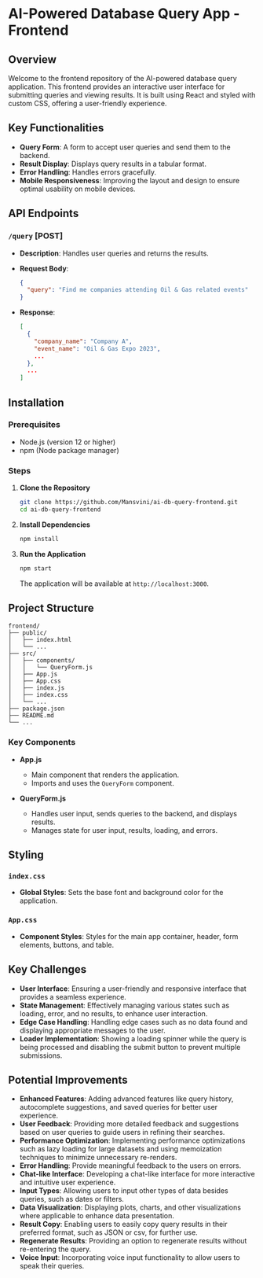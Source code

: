 # AI-Powered Database Query App - Frontend

## Overview

Welcome to the frontend repository of the AI-powered database query application. This frontend provides an interactive user interface for submitting queries and viewing results. It is built using React and styled with custom CSS, offering a user-friendly experience.

## Key Functionalities

- **Query Form**: A form to accept user queries and send them to the backend.
- **Result Display**: Displays query results in a tabular format.
- **Error Handling**: Handles errors gracefully.
- **Mobile Responsiveness**: Improving the layout and design to ensure optimal usability on mobile devices.

## API Endpoints

### `/query` [POST]

- **Description**: Handles user queries and returns the results.
- **Request Body**:

  ```json
  {
    "query": "Find me companies attending Oil & Gas related events"
  }
  ```

- **Response**:

  ```json
  [
    {
      "company_name": "Company A",
      "event_name": "Oil & Gas Expo 2023",
      ...
    },
    ...
  ]
  ```

## Installation

### Prerequisites

- Node.js (version 12 or higher)
- npm (Node package manager)

### Steps

1. **Clone the Repository**

   ```bash
   git clone https://github.com/Mansvini/ai-db-query-frontend.git
   cd ai-db-query-frontend
   ```

2. **Install Dependencies**

   ```bash
   npm install
   ```

3. **Run the Application**

   ```bash
   npm start
   ```

   The application will be available at `http://localhost:3000`.

## Project Structure

```
frontend/
├── public/
│   ├── index.html
│   └── ...
├── src/
│   ├── components/
│   │   └── QueryForm.js
│   ├── App.js
│   ├── App.css
│   ├── index.js
│   ├── index.css
│   └── ...
├── package.json
├── README.md
└── ...
```

### Key Components

- **App.js**
  - Main component that renders the application.
  - Imports and uses the `QueryForm` component.

- **QueryForm.js**
  - Handles user input, sends queries to the backend, and displays results.
  - Manages state for user input, results, loading, and errors.

## Styling

### `index.css`

- **Global Styles**: Sets the base font and background color for the application.

### `App.css`

- **Component Styles**: Styles for the main app container, header, form elements, buttons, and table.

## Key Challenges

- **User Interface**: Ensuring a user-friendly and responsive interface that provides a seamless experience.
- **State Management**: Effectively managing various states such as loading, error, and no results, to enhance user interaction.
- **Edge Case Handling**: Handling edge cases such as no data found and displaying appropriate messages to the user.
- **Loader Implementation**: Showing a loading spinner while the query is being processed and disabling the submit button to prevent multiple submissions.

## Potential Improvements

- **Enhanced Features**: Adding advanced features like query history, autocomplete suggestions, and saved queries for better user experience.
- **User Feedback**: Providing more detailed feedback and suggestions based on user queries to guide users in refining their searches.
- **Performance Optimization**: Implementing performance optimizations such as lazy loading for large datasets and using memoization techniques to minimize unnecessary re-renders.
- **Error Handling**: Provide meaningful feedback to the users on errors.
- **Chat-like Interface**: Developing a chat-like interface for more interactive and intuitive user experience.
- **Input Types**: Allowing users to input other types of data besides queries, such as dates or filters.
- **Data Visualization**: Displaying plots, charts, and other visualizations where applicable to enhance data presentation.
- **Result Copy**: Enabling users to easily copy query results in their preferred format, such as JSON or csv, for further use.
- **Regenerate Results**: Providing an option to regenerate results without re-entering the query.
- **Voice Input**: Incorporating voice input functionality to allow users to speak their queries.

